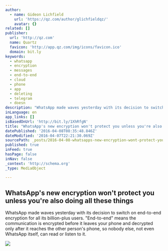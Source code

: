 ```yaml
---
author:
  - name: Gideon Lichfield
    url: 'https://qz.com/author/glichfieldqz/'
    avatar: {}
related: []
publisher:
  url: 'http://qz.com'
  name: Quartz
  favicon: 'http://app.qz.com/img/icons/favicon.ico'
  domain: bit.ly
keywords:
  - whatsapp
  - encryption
  - messages
  - end-to-end
  - cloud
  - phone
  - app
  - deleting
  - telegram
  - doesn
description: "WhatsApp made waves yesterday with its decision to switch on end-to-end encryption for all its billion-plus users. \"End-to-end\" means the communication is encrypted before it leaves your phone and decrypted only after it reaches the other person's phone, so nobody else, not even WhatsApp itself, can read or listen to it."
inLanguage: en
app_links: []
isBasedOnUrl: 'http://bit.ly/1XhRfgN'
title: "WhatsApp's new encryption won't protect you unless you're also doing all these things"
datePublished: '2016-04-08T08:35:48.846Z'
dateModified: '2016-04-07T22:21:30.069Z'
sourcePath: _posts/2016-04-08-whatsapps-new-encryption-wont-protect-you-unless-youre-al.md
published: true
inFeed: true
hasPage: false
inNav: false
_context: 'http://schema.org'
_type: MediaObject

---
```

<article style=""><h1>WhatsApp's new encryption won't protect you unless you're also doing all these things</h1><p>WhatsApp made waves yesterday with its decision to switch on end-to-end encryption for all its billion-plus users. "End-to-end" means the communication is encrypted before it leaves your phone and decrypted only after it reaches the other person's phone, so nobody else, not even WhatsApp itself, can read or listen to it.</p><img src="https://i1.wp.com/qzprod.files.wordpress.com/2016/04/rtsdrhf-e1459951769238.jpg?fit=440%2C330&amp;quality=80&amp;strip=all&amp;ssl=1" /></article>